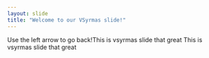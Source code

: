 ```yaml
---
layout: slide
title: "Welcome to our VSyrmas slide!"
---
```

Use the left arrow to go back!This is vsyrmas slide that great
This is vsyrmas slide that great
